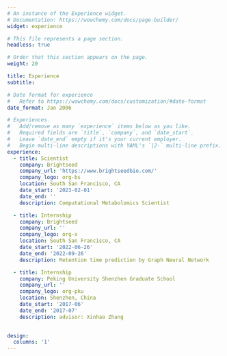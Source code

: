 ```yaml
---
# An instance of the Experience widget.
# Documentation: https://wowchemy.com/docs/page-builder/
widget: experience

# This file represents a page section.
headless: true

# Order that this section appears on the page.
weight: 20

title: Experience
subtitle:

# Date format for experience
#   Refer to https://wowchemy.com/docs/customization/#date-format
date_format: Jan 2006

# Experiences.
#   Add/remove as many `experience` items below as you like.
#   Required fields are `title`, `company`, and `date_start`.
#   Leave `date_end` empty if it's your current employer.
#   Begin multi-line descriptions with YAML's `|2-` multi-line prefix.
experience:
  - title: Scientist
    company: Brightseed
    company_url: 'https://www.brightseedbio.com/'
    company_logo: org-bs
    location: South San Francisco, CA
    date_start: '2023-02-01'
    date_end: ''
    description: Computational Metabolomics Scientist

  - title: Internship
    company: Brightseed
    company_url: ''
    company_logo: org-x
    location: South San Francisco, CA
    date_start: '2022-06-26'
    date_end: '2022-09-26'
    description: Retention time prediction by Graph Neural Network

  - title: Internship
    company: Peking University Shenzhen Graduate School
    company_url: ''
    company_logo: org-pku
    location: Shenzhen, China
    date_start: '2017-06'
    date_end: '2017-07'
    description: advisor: Xinhao Zhang
    

design:
  columns: '1'
---
```

